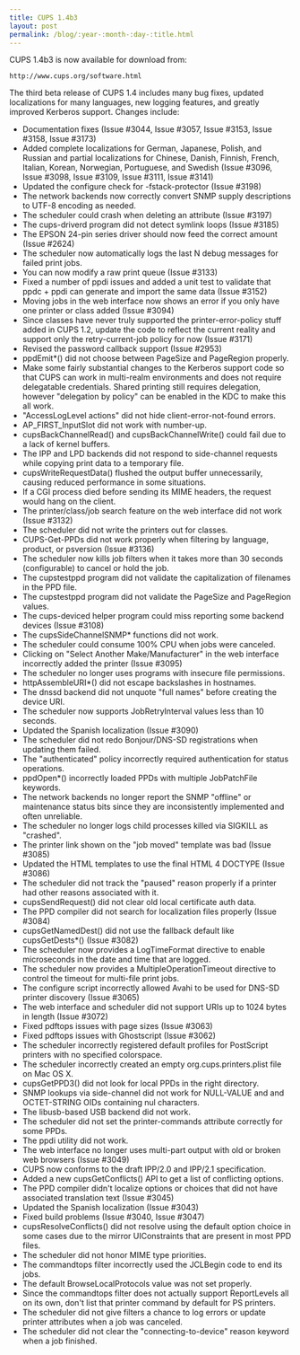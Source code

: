 ```yaml
---
title: CUPS 1.4b3
layout: post
permalink: /blog/:year-:month-:day-:title.html
---
```


CUPS 1.4b3 is now available for download from:

    http://www.cups.org/software.html

The third beta release of CUPS 1.4 includes many bug fixes, updated localizations for many languages, new logging features, and greatly improved Kerberos support. Changes include:

- Documentation fixes (Issue #3044, Issue #3057, Issue #3153, Issue #3158, Issue #3173)
- Added complete localizations for German, Japanese, Polish, and Russian and partial localizations for Chinese, Danish, Finnish, French, Italian, Korean, Norwegian, Portuguese, and Swedish (Issue #3096, Issue #3098, Issue #3109, Issue #3111, Issue #3141)
- Updated the configure check for -fstack-protector (Issue #3198)
- The network backends now correctly convert SNMP supply descriptions to UTF-8 encoding as needed.
- The scheduler could crash when deleting an attribute (Issue #3197)
- The cups-driverd program did not detect symlink loops (Issue #3185)
- The EPSON 24-pin series driver should now feed the correct amount (Issue #2624)
- The scheduler now automatically logs the last N debug messages for failed print jobs.
- You can now modify a raw print queue (Issue #3133)
- Fixed a number of ppdi issues and added a unit test to validate that ppdc + ppdi can generate and import the same data (Issue #3152)
- Moving jobs in the web interface now shows an error if you only have one printer or class added (Issue #3094)
- Since classes have never truly supported the printer-error-policy stuff added in CUPS 1.2, update the code to reflect the current reality and support only the retry-current-job policy for now (Issue #3171)
- Revised the password callback support (Issue #2953)
- ppdEmit*() did not choose between PageSize and PageRegion properly.
- Make some fairly substantial changes to the Kerberos support code so that CUPS can work in multi-realm environments and does not require delegatable credentials.  Shared printing still requires delegation, however "delegation by policy" can be enabled in the KDC to make this all work.
- "AccessLogLevel actions" did not hide client-error-not-found errors.
- AP_FIRST_InputSlot did not work with number-up.
- cupsBackChannelRead() and cupsBackChannelWrite() could fail due to a lack of kernel buffers.
- The IPP and LPD backends did not respond to side-channel requests while copying print data to a temporary file.
- cupsWriteRequestData() flushed the output buffer unnecessarily, causing reduced performance in some situations.
- If a CGI process died before sending its MIME headers, the request would hang on the client.
- The printer/class/job search feature on the web interface did not work (Issue #3132)
- The scheduler did not write the printers out for classes.
- CUPS-Get-PPDs did not work properly when filtering by language, product, or psversion (Issue #3136)
- The scheduler now kills job filters when it takes more than 30 seconds (configurable) to cancel or hold the job.
- The cupstestppd program did not validate the capitalization of filenames in the PPD file.
- The cupstestppd program did not validate the PageSize and PageRegion values.
- The cups-deviced helper program could miss reporting some backend devices (Issue #3108)
- The cupsSideChannelSNMP* functions did not work.
- The scheduler could consume 100% CPU when jobs were canceled.
- Clicking on "Select Another Make/Manufacturer" in the web interface incorrectly added the printer (Issue #3095)
- The scheduler no longer uses programs with insecure file permissions.
- httpAssembleURI*() did not escape backslashes in hostnames.
- The dnssd backend did not unquote "full names" before creating the device URI.
- The scheduler now supports JobRetryInterval values less than 10 seconds.
- Updated the Spanish localization (Issue #3090)
- The scheduler did not redo Bonjour/DNS-SD registrations when updating them failed.
- The "authenticated" policy incorrectly required authentication for status operations.
- ppdOpen*() incorrectly loaded PPDs with multiple JobPatchFile keywords.
- The network backends no longer report the SNMP "offline" or maintenance status bits since they are inconsistently implemented and often unreliable.
- The scheduler no longer logs child processes killed via SIGKILL as "crashed".
- The printer link shown on the "job moved" template was bad (Issue #3085)
- Updated the HTML templates to use the final HTML 4 DOCTYPE (Issue #3086)
- The scheduler did not track the "paused" reason properly if a printer had other reasons associated with it.
- cupsSendRequest() did not clear old local certificate auth data.
- The PPD compiler did not search for localization files properly (Issue #3084)
- cupsGetNamedDest() did not use the fallback default like cupsGetDests*() (Issue #3082)
- The scheduler now provides a LogTimeFormat directive to enable microseconds in the date and time that are logged.
- The scheduler now provides a MultipleOperationTimeout directive to control the timeout for multi-file print jobs.
- The configure script incorrectly allowed Avahi to be used for DNS-SD printer discovery (Issue #3065)
- The web interface and scheduler did not support URIs up to 1024 bytes in length (Issue #3072)
- Fixed pdftops issues with page sizes (Issue #3063)
- Fixed pdftops issues with Ghostscript (Issue #3062)
- The scheduler incorrectly registered default profiles for PostScript printers with no specified colorspace.
- The scheduler incorrectly created an empty org.cups.printers.plist file on Mac OS X.
- cupsGetPPD3() did not look for local PPDs in the right directory.
- SNMP lookups via side-channel did not work for NULL-VALUE and and OCTET-STRING OIDs containing nul characters.
- The libusb-based USB backend did not work.
- The scheduler did not set the printer-commands attribute correctly for some PPDs.
- The ppdi utility did not work.
- The web interface no longer uses multi-part output with old or broken web browsers (Issue #3049)
- CUPS now conforms to the draft IPP/2.0 and IPP/2.1 specification.
- Added a new cupsGetConflicts() API to get a list of conflicting options.
- The PPD compiler didn't localize options or choices that did not have associated translation text (Issue #3045)
- Updated the Spanish localization (Issue #3043)
- Fixed build problems (Issue #3040, Issue #3047)
- cupsResolveConflicts() did not resolve using the default option choice in some cases due to the mirror UIConstraints that are present in most PPD files.
- The scheduler did not honor MIME type priorities.
- The commandtops filter incorrectly used the JCLBegin code to end its jobs.
- The default BrowseLocalProtocols value was not set properly.
- Since the commandtops filter does not actually support ReportLevels all on its own, don't list that printer command by default for PS printers.
- The scheduler did not give filters a chance to log errors or update printer attributes when a job was canceled.
- The scheduler did not clear the "connecting-to-device" reason keyword when a job finished.

